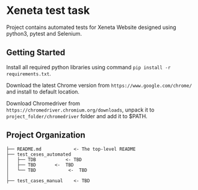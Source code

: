 # Xeneta test task
Project contains automated tests for Xeneta Website designed using python3, pytest and Selenium.

Getting Started
------------
Install all required python libraries using command
`pip install -r requirements.txt`.

Download the latest Chrome version from `https://www.google.com/chrome/`
and install to default location.

Download Chromedriver from `https://chromedriver.chromium.org/downloads`, 
unpack it to `project_folder/chromedriver` folder and add it to $PATH.
 
Project Organization
------------

    ├── README.md            <- The top-level README
    ├── test_ceses_automated
    │   ├── TDB           <- TBD
    │   ├── TBD       <-  TBD
    │   └── TBD            <-  TBD
    │
    ├── test_cases_manual    <- TBD